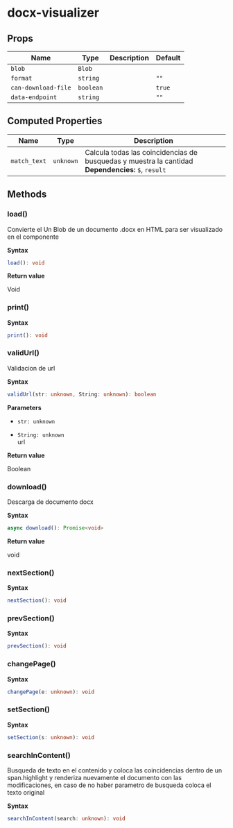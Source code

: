 # docx-visualizer

## Props

| Name                | Type      | Description | Default |
| ------------------- | --------- | ----------- | ------- |
| `blob`              | `Blob`    |             |         |
| `format`            | `string`  |             | `""`    |
| `can-download-file` | `boolean` |             | `true`  |
| `data-endpoint`     | `string`  |             | `""`    |

## Computed Properties

| Name         | Type      | Description                                                                                            |
| ------------ | --------- | ------------------------------------------------------------------------------------------------------ |
| `match_text` | `unknown` | Calcula todas las coincidencias de busquedas y muestra la cantidad<br/>**Dependencies:** `$`, `result` |

## Methods

### load()

Convierte el Un Blob de un documento .docx
en HTML para ser visualizado en el componente

**Syntax**

```typescript
load(): void
```

**Return value**

Void

### print()

**Syntax**

```typescript
print(): void
```

### validUrl()

Validacion de url

**Syntax**

```typescript
validUrl(str: unknown, String: unknown): boolean
```

**Parameters**

- `str: unknown`

- `String: unknown`<br/>
  url

**Return value**

Boolean

### download()

Descarga de documento docx

**Syntax**

```typescript
async download(): Promise<void>
```

**Return value**

void

### nextSection()

**Syntax**

```typescript
nextSection(): void
```

### prevSection()

**Syntax**

```typescript
prevSection(): void
```

### changePage()

**Syntax**

```typescript
changePage(e: unknown): void
```

### setSection()

**Syntax**

```typescript
setSection(s: unknown): void
```

### searchInContent()

Busqueda de texto en el contenido
y coloca las coincidencias dentro de un
span.highlight y renderiza nuevamente el documento
con las modificaciones, en caso de no haber parametro de busqueda
coloca el texto original

**Syntax**

```typescript
searchInContent(search: unknown): void
```
